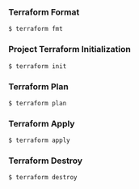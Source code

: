### Terraform Format
```
$ terraform fmt
```

### Project Terraform Initialization
```
$ terraform init
```

### Terraform Plan
```
$ terraform plan
```

### Terraform Apply
```
$ terraform apply
```

### Terraform Destroy
```
$ terraform destroy
```
